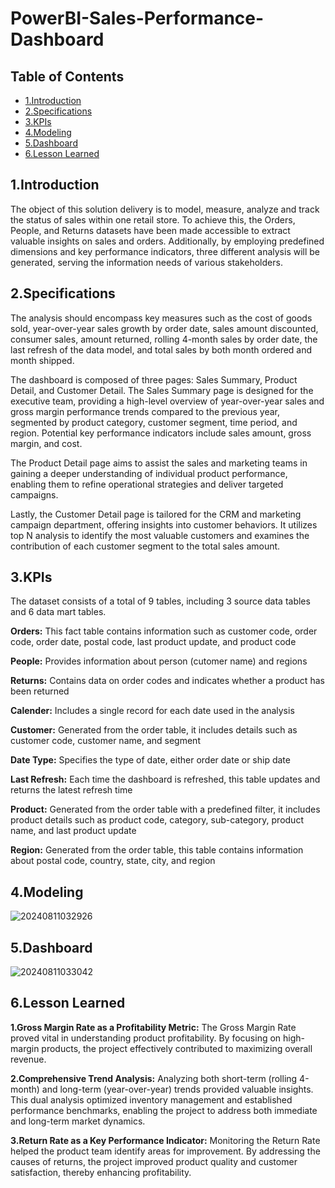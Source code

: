 # PowerBI-Sales-Performance-Dashboard
## Table of Contents
- [1.Introduction](#1Introduction)
- [2.Specifications](#2Specifications)
- [3.KPIs](#3KPIs)
- [4.Modeling](#4Modeling)
- [5.Dashboard](#5Results)
- [6.Lesson Learned](#6Lesson-Learned)
## 1.Introduction
The object of this solution delivery is to model, measure, analyze and track the status of sales within one retail store. To achieve this, the Orders, People, and Returns datasets have been made accessible to extract valuable insights on sales and orders. Additionally, by employing predefined dimensions and key performance indicators, three different analysis will be generated, serving the information needs of various stakeholders.
## 2.Specifications
The analysis should encompass key measures such as the cost of goods sold, year-over-year sales growth by order date, sales amount discounted, consumer sales, amount returned, rolling 4-month sales by order date, the last refresh of the data model, and total sales by both month ordered and month shipped.

The dashboard is composed of three pages: Sales Summary, Product Detail, and Customer Detail. The Sales Summary page is designed for the executive team, providing a high-level overview of year-over-year sales and gross margin performance trends compared to the previous year, segmented by product category, customer segment, time period, and region. Potential key performance indicators include sales amount, gross margin, and cost.

The Product Detail page aims to assist the sales and marketing teams in gaining a deeper understanding of individual product performance, enabling them to refine operational strategies and deliver targeted campaigns.

Lastly, the Customer Detail page is tailored for the CRM and marketing campaign department, offering insights into customer behaviors. It utilizes top N analysis to identify the most valuable customers and examines the contribution of each customer segment to the total sales amount.
## 3.KPIs
The dataset consists of a total of 9 tables, including 3 source data tables and 6 data mart tables.

**Orders:** This fact table contains information such as customer code, order code, order date, postal code, last product update, and product code

**People:** Provides information about person (cutomer name) and regions

**Returns:** Contains data on order codes and indicates whether a product has been returned

**Calender:** Includes a single record for each date used in the analysis

**Customer:** Generated from the order table, it includes details such as customer code, customer name, and segment

**Date Type:** Specifies the type of date, either order date or ship date

**Last Refresh:** Each time the dashboard is refreshed, this table updates and returns the latest refresh time

**Product:** Generated from the order table with a predefined filter, it includes product details such as product code, category, sub-category, product name, and last product update

**Region:** Generated from the order table, this table contains information about postal code, country, state, city, and region
## 4.Modeling 
![20240811032926](https://github.com/user-attachments/assets/5c655221-fb2f-4d9a-8a91-c367094b12f8)
## 5.Dashboard
![20240811033042](https://github.com/user-attachments/assets/9574ed59-162d-46b2-b2a9-757cf6082a94)
## 6.Lesson Learned
**1.Gross Margin Rate as a Profitability Metric:**
The Gross Margin Rate proved vital in understanding product profitability. By focusing on high-margin products, the project effectively contributed to maximizing overall revenue.

**2.Comprehensive Trend Analysis:**
Analyzing both short-term (rolling 4-month) and long-term (year-over-year) trends provided valuable insights. This dual analysis optimized inventory management and established performance benchmarks, enabling the project to address both immediate and long-term market dynamics.

**3.Return Rate as a Key Performance Indicator:**
Monitoring the Return Rate helped the product team identify areas for improvement. By addressing the causes of returns, the project improved product quality and customer satisfaction, thereby enhancing profitability.
